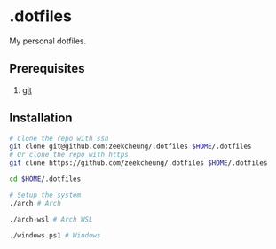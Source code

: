 # .dotfiles

My personal dotfiles.

## Prerequisites

1. [git](https://git-scm.com/)

## Installation

```bash
# Clone the repo with ssh
git clone git@github.com:zeekcheung/.dotfiles $HOME/.dotfiles
# Or clone the repo with https
git clone https://github.com/zeekcheung/.dotfiles $HOME/.dotfiles

cd $HOME/.dotfiles

# Setup the system
./arch # Arch

./arch-wsl # Arch WSL

./windows.ps1 # Windows
```
